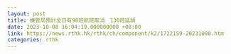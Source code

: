 ```yaml
---
layout: post
title: 機管局預計全日有90班航班取消　130班延誤
date: 2023-10-08 16:04:19.000000000 +08:00
link: https://news.rthk.hk/rthk/ch/component/k2/1722159-20231008.htm
categories: rthk
---
```




